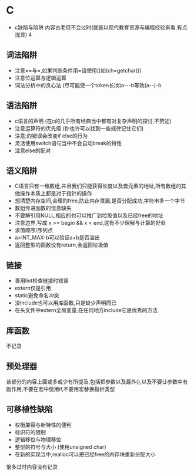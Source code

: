 # C

* c缺陷与陷阱 内容古老但不会过时(就是以现代教育资源与编程经验来看,有点浅显) 4

## 词法陷阱

* 注意==与=,如果判断条件用=请使用()如(ch=getchar())
* 注意位运算与逻辑运算
* 词法分析中的贪心法 (尽可能使一个token长)如a---b等效(a--)-b

## 语法陷阱

* c语言的声明 (在c的几乎所有经典当中都有对复杂声明的探讨,不赘述)
* 注意运算符的优先级 (你也许可以找到一些规律记住它们)
* 注意;的错误会改变if else的行为
* 灵活使用switch语句当中不会自动break的特性
* 注意else的配对

## 语义陷阱

* C语言只有一维数组,并且我们只能获得长度以及首元素的地址,所有数组的其他操作本质上都是对于指针的操作
* 想清楚内存空间,合理的free,防止内存泄漏,是否分配成功,字符串多一个字节
* 数组传进函数的信息缺失
* 不要解引用NULL,相应的也可以推广到垃圾值以及已经free的地址
* 注意边界,写成 x >= begin && x < end,这有不少理解与计算的好处
* 求值顺序/序列点
* a>INT_MAX-b可以验证a+b是否溢出
* 返回整型的函数没有return,会返回垃圾值

## 链接

* 善用lint检查链接时错误
* extern仅是引用
* static避免命名冲突
* 没include也可以用库函数,只是缺少声明而已
* 在头文件中extern全局变量,在任何地方include它是优秀的方法

## 库函数

不记录

## 预处理器

该部分的内容上面或多或少有所提及,包括把参数以及最外(),以及不要让参数中有副作用,不要在宏中使用if,不要用宏替换指针类型

## 可移植性缺陷

* 权衡兼容与新特性的便利
* 标识符的限制
* 逻辑移位与物理移位
* 整型的符号与大小 (使用unsigned char)
* 在新的实现当中,realloc可以把已经free的内存块重新分配大小

很多过时内容没有记录

